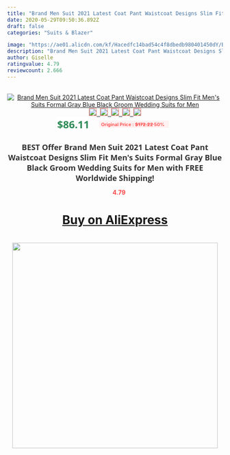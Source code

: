 ```yaml
---
title: "Brand Men Suit 2021 Latest Coat Pant Waistcoat Designs Slim Fit Men's Suits Formal Gray Blue Black Groom Wedding Suits for Men"
date: 2020-05-29T09:50:36.892Z
draft: false
categories: "Suits & Blazer"

image: "https://ae01.alicdn.com/kf/Hacedfc14bad54c4f8dbedb980401450dY/Brand-Men-Suit-2021-Latest-Coat-Pant-Waistcoat-Designs-Slim-Fit-Men-s-Suits-Formal-Gray.jpg"
description: "Brand Men Suit 2021 Latest Coat Pant Waistcoat Designs Slim Fit Men's Suits Formal Gray Blue Black Groom Wedding Suits for Men"
author: Giselle
ratingvalue: 4.79
reviewcount: 2.666
---
```

<br>
<div style="text-align: center;">
<a href="https://s.click.aliexpress.com/e/_9voQTj" target="_blank" rel="nofollow noopener noreferrer"><img alt="Brand Men Suit 2021 Latest Coat Pant Waistcoat Designs Slim Fit Men's Suits Formal Gray Blue Black Groom Wedding Suits for Men" class="magnifier-image" src="https://ae01.alicdn.com/kf/Hacedfc14bad54c4f8dbedb980401450dY/Brand-Men-Suit-2021-Latest-Coat-Pant-Waistcoat-Designs-Slim-Fit-Men-s-Suits-Formal-Gray.jpg_640x640.jpg">
<br>
<img style="border:1px solid salmon" src="https://ae01.alicdn.com/kf/Hacedfc14bad54c4f8dbedb980401450dY/Brand-Men-Suit-2021-Latest-Coat-Pant-Waistcoat-Designs-Slim-Fit-Men-s-Suits-Formal-Gray.jpg_120x120.jpg">&nbsp;&nbsp;<img style="border:1px solid salmon" src="https://ae01.alicdn.com/kf/H1f361deb71fd458bb63678a7f2c9b172b/Brand-Men-Suit-2021-Latest-Coat-Pant-Waistcoat-Designs-Slim-Fit-Men-s-Suits-Formal-Gray.jpg_120x120.jpg">&nbsp;&nbsp;<img style="border:1px solid salmon" src="https://ae01.alicdn.com/kf/H99a250ab043c4439a1c8a376a1c12e7aE/Brand-Men-Suit-2021-Latest-Coat-Pant-Waistcoat-Designs-Slim-Fit-Men-s-Suits-Formal-Gray.jpg_120x120.jpg">&nbsp;&nbsp;<img style="border:1px solid salmon" src="https://ae01.alicdn.com/kf/H7dcbe4cbdcea4993ab317821ea8061f9z/Brand-Men-Suit-2021-Latest-Coat-Pant-Waistcoat-Designs-Slim-Fit-Men-s-Suits-Formal-Gray.jpg_120x120.jpg">&nbsp;&nbsp;<img style="border:1px solid salmon" src="https://ae01.alicdn.com/kf/Ha93df2045a2744ddaa3898ac5319356a8/Brand-Men-Suit-2021-Latest-Coat-Pant-Waistcoat-Designs-Slim-Fit-Men-s-Suits-Formal-Gray.jpg_120x120.jpg"></a></div><br0>
<div style="text-align: center;"><span style="background-color: white; border: 0px; box-sizing: border-box; color: seagreen; display: inline-block; font-family: &quot;open sans&quot; , &quot;arial&quot; , &quot;helvetica&quot; , sans-serif , &quot;heiti&quot;; font-size: 24px; font-stretch: inherit; font-weight: 700; line-height: inherit; margin: 0px 10px 0px 0px; padding: 0px; vertical-align: middle;">$86.11 </span>
<span style="background: rgb(255 , 241 , 241); border-radius: 3px; border: 0px; box-sizing: border-box; color: #ff4747; display: inline-block; font-family: inherit; font-size: 12px; font-stretch: inherit; font-style: inherit; font-variant: inherit; font-weight: 600; line-height: inherit; margin: 0px; padding: 2px 5px; transform: scale(0.9); vertical-align: middle;">Original Price : <b style="text-decoration: line-through;">$172.22 </b> 50%&nbsp;&nbsp;</span></div>
<h1 style="color: #333333; display: inline-block; font-family: &quot;open sans&quot; , &quot;arial&quot; , &quot;helvetica&quot; , sans-serif , &quot;heiti&quot;; font-size: 18px; font-stretch: inherit; font-weight: 700; text-align: center;">BEST Offer Brand Men Suit 2021 Latest Coat Pant Waistcoat Designs Slim Fit Men's Suits Formal Gray Blue Black Groom Wedding Suits for Men with FREE Worldwide Shipping!</h1>
<div style="color: #ff4747; text-align: center;">
<img src="https://4.bp.blogspot.com/-M0ZcTcb-5uY/XleCXlxnR4I/AAAAAAAAAEc/OrjgMkXV1oMQFaCRZj5HQwOCBcu3w1FegCPcBGAYYCw/s1600/star.png" style="height: 15px;">&nbsp;<b>4.79</b></div>
<div class="button_cont" align="center"><a class="buynow_a" href="https://s.click.aliexpress.com/e/_9voQTj" target="_blank" rel="nofollow noopener noreferrer"><H1>Buy on AliExpress</H1></a></div><br>
<div class="separator" style="clear: both; text-align: center;">
<img src="https://lh3.googleusercontent.com/-pTy5HemUv9M/XlePHvY0dAI/AAAAAAAAAE4/0nX5iRUoIWY8eMW9Dpxeirr157OZliDIgCLcBGAsYHQ/s1600/badge.gif" width="480">
</div>
